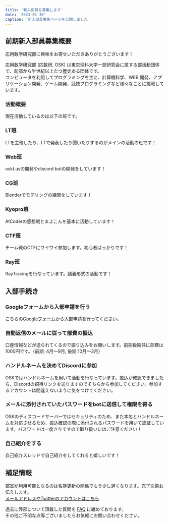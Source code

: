 ```yaml
---
title: '新入部員を募集します'
date: '2023-01-30'
caption: '新入部員募集ページを公開しました'
---
```


## 前期新入部員募集概要

応用数学研究部に興味をお寄せいただきありがとうございます！

応用数学研究部 (応数研, OSK) は東京理科大学一部研究会に属する部活動団体で、創部から半世紀以上たつ歴史ある団体です。  
コンピュータを利用してプログラミングを主に、計算機科学、WEB 開発、アプリケーション開発、ゲーム開発、競技プログラミングなど様々なことに挑戦しています。

### 活動概要

現在活動しているのは以下の班です。

### LT班
LTを主催したり、LTで発表したり聞いたりするのがメインの活動の班です！

### Web班
oskt.usの開発やdiscord botの開発をしています！

### CG班
Blenderでモデリングの練習をしています！

### Kyopro班
AtCoderの感想戦とまよこんを基本に活動しています！

### CTF班
チーム戦のCTFにワイワイ参加します。初心者ばっかりです！

### Ray班
RayTracingを行なっています。講義形式の活動です！

## 入部手続き

### Googleフォームから入部申請を行う
こちらの[Googleフォーム](https://forms.gle/fGRPGtEQCzHPv8uw5)から入部申請を行ってください。

### 自動返信のメールに従って部費の振込
口座情報などが送られてくるので振り込みをお願いします。前期後期共に部費は1000円です。（前期: 4月〜9月, 後期:10月〜3月）

### ハンドルネームを決めてDiscordに参加
OSKではハンドルネームを用いて活動を行なっています。振込が確認できましたら、Discordの招待リンクを送りますのでそちらから参加してください。参加するアカウントは間違えないように気をつけてください。

### メールに添付されていたパスワードをbotに送信して権限を得る
OSKのディスコードサーバーではセキュリティのため、また本名とハンドルネームを対応させるため、振込確認の際に添付されるパスワードを用いて認証しています。パスワードは一度きりですので取り扱いにはご注意ください！

### 自己紹介をする
自己紹介スレッドで自己紹介をしてくれると嬉しいです！

## 補足情報
部室が利用可能となるのは名簿更新の関係でもう少し遅くなります。完了次第お伝えします。 <br>
[メールアドレスやTwitterのアカウントはこちら](/contact)   

過去に弊部について頂戴した質問を [FAQ](/faq) に纏めております。  
その他ご不明な点等ございましたらお気軽にお問い合わせください。  
